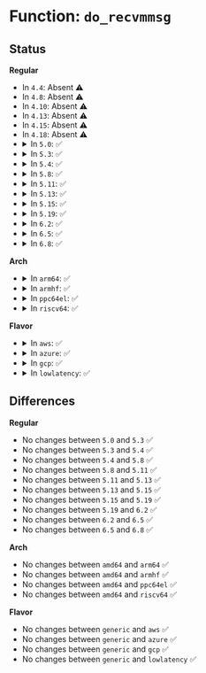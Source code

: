 # Function: <code>do_recvmmsg</code>

## Status
<b>Regular</b>
<ul>
<li>
In <code>4.4</code>: Absent ⚠️
</li>
<li>
In <code>4.8</code>: Absent ⚠️
</li>
<li>
In <code>4.10</code>: Absent ⚠️
</li>
<li>
In <code>4.13</code>: Absent ⚠️
</li>
<li>
In <code>4.15</code>: Absent ⚠️
</li>
<li>
In <code>4.18</code>: Absent ⚠️
</li>
<li>
<details>
<summary>In <code>5.0</code>: ✅</summary>

```c
int do_recvmmsg(int fd, struct mmsghdr *mmsg, unsigned int vlen, unsigned int flags, struct timespec64 *timeout);
```

**Collision:** Unique Static

**Inline:** No

**Transformation:** False

**Instances:**

```
In net/socket.c (ffffffff81892a90)
Location: net/socket.c:2343
Inline: False
Direct callers:
  - net/socket.c:__sys_recvmmsg
  - net/socket.c:__sys_recvmmsg
  - net/socket.c:__sys_recvmmsg
```
**Symbols:**

```
ffffffff81892a90-ffffffff81892d7b: do_recvmmsg (STB_LOCAL)
```
</details>
</li>
<li>
<details>
<summary>In <code>5.3</code>: ✅</summary>

```c
int do_recvmmsg(int fd, struct mmsghdr *mmsg, unsigned int vlen, unsigned int flags, struct timespec64 *timeout);
```

**Collision:** Unique Static

**Inline:** No

**Transformation:** False

**Instances:**

```
In net/socket.c (ffffffff818dcd70)
Location: net/socket.c:2554
Inline: False
Direct callers:
  - net/socket.c:__sys_recvmmsg
  - net/socket.c:__sys_recvmmsg
  - net/socket.c:__sys_recvmmsg
```
**Symbols:**

```
ffffffff818dcd70-ffffffff818dd061: do_recvmmsg (STB_LOCAL)
```
</details>
</li>
<li>
<details>
<summary>In <code>5.4</code>: ✅</summary>

```c
int do_recvmmsg(int fd, struct mmsghdr *mmsg, unsigned int vlen, unsigned int flags, struct timespec64 *timeout);
```

**Collision:** Unique Static

**Inline:** No

**Transformation:** False

**Instances:**

```
In net/socket.c (ffffffff8190da70)
Location: net/socket.c:2634
Inline: False
Direct callers:
  - net/socket.c:__sys_recvmmsg
  - net/socket.c:__sys_recvmmsg
  - net/socket.c:__sys_recvmmsg
```
**Symbols:**

```
ffffffff8190da70-ffffffff8190dd80: do_recvmmsg (STB_LOCAL)
```
</details>
</li>
<li>
<details>
<summary>In <code>5.8</code>: ✅</summary>

```c
int do_recvmmsg(int fd, struct mmsghdr *mmsg, unsigned int vlen, unsigned int flags, struct timespec64 *timeout);
```

**Collision:** Unique Static

**Inline:** No

**Transformation:** False

**Instances:**

```
In net/socket.c (ffffffff819e1ff0)
Location: net/socket.c:2668
Inline: False
Direct callers:
  - net/socket.c:__ia32_sys_recvmmsg_time32
  - net/socket.c:__ia32_sys_recvmmsg_time32
  - net/socket.c:__x64_sys_recvmmsg_time32
  - net/socket.c:__x64_sys_recvmmsg_time32
  - net/socket.c:__ia32_sys_recvmmsg
  - net/socket.c:__ia32_sys_recvmmsg
  - net/socket.c:__x64_sys_recvmmsg
  - net/socket.c:__x64_sys_recvmmsg
```
**Symbols:**

```
ffffffff819e1ff0-ffffffff819e22f0: do_recvmmsg (STB_LOCAL)
```
</details>
</li>
<li>
<details>
<summary>In <code>5.11</code>: ✅</summary>

```c
int do_recvmmsg(int fd, struct mmsghdr *mmsg, unsigned int vlen, unsigned int flags, struct timespec64 *timeout);
```

**Collision:** Unique Static

**Inline:** No

**Transformation:** False

**Instances:**

```
In net/socket.c (ffffffff819e1c90)
Location: net/socket.c:2663
Inline: False
Direct callers:
  - net/socket.c:__ia32_sys_recvmmsg_time32
  - net/socket.c:__ia32_sys_recvmmsg_time32
  - net/socket.c:__x64_sys_recvmmsg_time32
  - net/socket.c:__x64_sys_recvmmsg_time32
  - net/socket.c:__ia32_sys_recvmmsg
  - net/socket.c:__ia32_sys_recvmmsg
  - net/socket.c:__x64_sys_recvmmsg
  - net/socket.c:__x64_sys_recvmmsg
```
**Symbols:**

```
ffffffff819e1c90-ffffffff819e1f6f: do_recvmmsg (STB_LOCAL)
```
</details>
</li>
<li>
<details>
<summary>In <code>5.13</code>: ✅</summary>

```c
int do_recvmmsg(int fd, struct mmsghdr *mmsg, unsigned int vlen, unsigned int flags, struct timespec64 *timeout);
```

**Collision:** Unique Static

**Inline:** No

**Transformation:** False

**Instances:**

```
In net/socket.c (ffffffff819c7cf0)
Location: net/socket.c:2647
Inline: False
Direct callers:
  - net/socket.c:__ia32_sys_recvmmsg_time32
  - net/socket.c:__ia32_sys_recvmmsg_time32
  - net/socket.c:__x64_sys_recvmmsg_time32
  - net/socket.c:__x64_sys_recvmmsg_time32
  - net/socket.c:__ia32_sys_recvmmsg
  - net/socket.c:__ia32_sys_recvmmsg
  - net/socket.c:__x64_sys_recvmmsg
  - net/socket.c:__x64_sys_recvmmsg
```
**Symbols:**

```
ffffffff819c7cf0-ffffffff819c7fd3: do_recvmmsg (STB_LOCAL)
```
</details>
</li>
<li>
<details>
<summary>In <code>5.15</code>: ✅</summary>

```c
int do_recvmmsg(int fd, struct mmsghdr *mmsg, unsigned int vlen, unsigned int flags, struct timespec64 *timeout);
```

**Collision:** Unique Static

**Inline:** No

**Transformation:** False

**Instances:**

```
In net/socket.c (ffffffff81a77040)
Location: net/socket.c:2720
Inline: False
Direct callers:
  - net/socket.c:__ia32_sys_recvmmsg_time32
  - net/socket.c:__ia32_sys_recvmmsg_time32
  - net/socket.c:__x64_sys_recvmmsg_time32
  - net/socket.c:__x64_sys_recvmmsg_time32
  - net/socket.c:__ia32_sys_recvmmsg
  - net/socket.c:__ia32_sys_recvmmsg
  - net/socket.c:__x64_sys_recvmmsg
  - net/socket.c:__x64_sys_recvmmsg
```
**Symbols:**

```
ffffffff81a77040-ffffffff81a77323: do_recvmmsg (STB_LOCAL)
```
</details>
</li>
<li>
<details>
<summary>In <code>5.19</code>: ✅</summary>

```c
int do_recvmmsg(int fd, struct mmsghdr *mmsg, unsigned int vlen, unsigned int flags, struct timespec64 *timeout);
```

**Collision:** Unique Static

**Inline:** No

**Transformation:** False

**Instances:**

```
In net/socket.c (ffffffff81bea300)
Location: net/socket.c:2796
Inline: False
Direct callers:
  - net/socket.c:__ia32_sys_recvmmsg_time32
  - net/socket.c:__ia32_sys_recvmmsg_time32
  - net/socket.c:__x64_sys_recvmmsg_time32
  - net/socket.c:__x64_sys_recvmmsg_time32
  - net/socket.c:__ia32_sys_recvmmsg
  - net/socket.c:__ia32_sys_recvmmsg
  - net/socket.c:__x64_sys_recvmmsg
  - net/socket.c:__x64_sys_recvmmsg
```
**Symbols:**

```
ffffffff81bea300-ffffffff81bea643: do_recvmmsg (STB_LOCAL)
```
</details>
</li>
<li>
<details>
<summary>In <code>6.2</code>: ✅</summary>

```c
int do_recvmmsg(int fd, struct mmsghdr *mmsg, unsigned int vlen, unsigned int flags, struct timespec64 *timeout);
```

**Collision:** Unique Static

**Inline:** No

**Transformation:** False

**Instances:**

```
In net/socket.c (ffffffff81d96bb0)
Location: net/socket.c:2784
Inline: False
Direct callers:
  - net/socket.c:__ia32_sys_recvmmsg_time32
  - net/socket.c:__ia32_sys_recvmmsg_time32
  - net/socket.c:__x64_sys_recvmmsg_time32
  - net/socket.c:__x64_sys_recvmmsg_time32
  - net/socket.c:__ia32_sys_recvmmsg
  - net/socket.c:__ia32_sys_recvmmsg
  - net/socket.c:__x64_sys_recvmmsg
  - net/socket.c:__x64_sys_recvmmsg
```
**Symbols:**

```
ffffffff81d96bb0-ffffffff81d96ef3: do_recvmmsg (STB_LOCAL)
```
</details>
</li>
<li>
<details>
<summary>In <code>6.5</code>: ✅</summary>

```c
int do_recvmmsg(int fd, struct mmsghdr *mmsg, unsigned int vlen, unsigned int flags, struct timespec64 *timeout);
```

**Collision:** Unique Static

**Inline:** No

**Transformation:** False

**Instances:**

```
In net/socket.c (ffffffff81e05220)
Location: net/socket.c:2822
Inline: False
Direct callers:
  - net/socket.c:__ia32_sys_recvmmsg_time32
  - net/socket.c:__ia32_sys_recvmmsg_time32
  - net/socket.c:__x64_sys_recvmmsg_time32
  - net/socket.c:__x64_sys_recvmmsg_time32
  - net/socket.c:__ia32_sys_recvmmsg
  - net/socket.c:__ia32_sys_recvmmsg
  - net/socket.c:__x64_sys_recvmmsg
  - net/socket.c:__x64_sys_recvmmsg
```
**Symbols:**

```
ffffffff81e05220-ffffffff81e05563: do_recvmmsg (STB_LOCAL)
```
</details>
</li>
<li>
<details>
<summary>In <code>6.8</code>: ✅</summary>

```c
int do_recvmmsg(int fd, struct mmsghdr *mmsg, unsigned int vlen, unsigned int flags, struct timespec64 *timeout);
```

**Collision:** Unique Static

**Inline:** No

**Transformation:** False

**Instances:**

```
In net/socket.c (ffffffff81ec1ae0)
Location: net/socket.c:2892
Inline: False
Direct callers:
  - net/socket.c:__ia32_sys_recvmmsg_time32
  - net/socket.c:__ia32_sys_recvmmsg_time32
  - net/socket.c:__x64_sys_recvmmsg_time32
  - net/socket.c:__x64_sys_recvmmsg_time32
  - net/socket.c:__ia32_sys_recvmmsg
  - net/socket.c:__ia32_sys_recvmmsg
  - net/socket.c:__x64_sys_recvmmsg
  - net/socket.c:__x64_sys_recvmmsg
```
**Symbols:**

```
ffffffff81ec1ae0-ffffffff81ec1e23: do_recvmmsg (STB_LOCAL)
```
</details>
</li>
</ul>
<b>Arch</b>
<ul>
<li>
<details>
<summary>In <code>arm64</code>: ✅</summary>

```c
int do_recvmmsg(int fd, struct mmsghdr *mmsg, unsigned int vlen, unsigned int flags, struct timespec64 *timeout);
```

**Collision:** Unique Static

**Inline:** No

**Transformation:** False

**Instances:**

```
In net/socket.c (ffff800010ba4b28)
Location: net/socket.c:2634
Inline: False
Direct callers:
  - net/socket.c:__sys_recvmmsg
  - net/socket.c:__sys_recvmmsg
  - net/socket.c:__sys_recvmmsg
```
**Symbols:**

```
ffff800010ba4b28-ffff800010ba4f94: do_recvmmsg (STB_LOCAL)
```
</details>
</li>
<li>
<details>
<summary>In <code>armhf</code>: ✅</summary>

```c
int do_recvmmsg(int fd, struct mmsghdr *mmsg, unsigned int vlen, unsigned int flags, struct timespec64 *timeout);
```

**Collision:** Unique Static

**Inline:** No

**Transformation:** False

**Instances:**

```
In net/socket.c (c0cc5a48)
Location: net/socket.c:2634
Inline: False
Direct callers:
  - net/socket.c:__sys_recvmmsg
  - net/socket.c:__sys_recvmmsg
  - net/socket.c:__sys_recvmmsg
```
**Symbols:**

```
c0cc5a48-c0cc5d20: do_recvmmsg (STB_LOCAL)
```
</details>
</li>
<li>
<details>
<summary>In <code>ppc64el</code>: ✅</summary>

```c
int do_recvmmsg(int fd, struct mmsghdr *mmsg, unsigned int vlen, unsigned int flags, struct timespec64 *timeout);
```

**Collision:** Unique Static

**Inline:** No

**Transformation:** False

**Instances:**

```
In net/socket.c (c000000000c783a0)
Location: net/socket.c:2634
Inline: False
Direct callers:
  - net/socket.c:__sys_recvmmsg
  - net/socket.c:__sys_recvmmsg
  - net/socket.c:__sys_recvmmsg
  - net/socket.c:__sys_recvmmsg
```
**Symbols:**

```
c000000000c783a0-c000000000c787f0: do_recvmmsg (STB_LOCAL)
```
</details>
</li>
<li>
<details>
<summary>In <code>riscv64</code>: ✅</summary>

```c
int do_recvmmsg(int fd, struct mmsghdr *mmsg, unsigned int vlen, unsigned int flags, struct timespec64 *timeout);
```

**Collision:** Unique Static

**Inline:** No

**Transformation:** False

**Instances:**

```
In net/socket.c (ffffffe00073a8f2)
Location: net/socket.c:2634
Inline: False
Direct callers:
  - net/socket.c:__sys_recvmmsg
  - net/socket.c:__sys_recvmmsg
  - net/socket.c:__sys_recvmmsg
```
**Symbols:**

```
ffffffe00073a8f2-ffffffe00073aade: do_recvmmsg (STB_LOCAL)
```
</details>
</li>
</ul>
<b>Flavor</b>
<ul>
<li>
<details>
<summary>In <code>aws</code>: ✅</summary>

```c
int do_recvmmsg(int fd, struct mmsghdr *mmsg, unsigned int vlen, unsigned int flags, struct timespec64 *timeout);
```

**Collision:** Unique Static

**Inline:** No

**Transformation:** False

**Instances:**

```
In net/socket.c (ffffffff818ada70)
Location: net/socket.c:2634
Inline: False
Direct callers:
  - net/socket.c:__sys_recvmmsg
  - net/socket.c:__sys_recvmmsg
  - net/socket.c:__sys_recvmmsg
```
**Symbols:**

```
ffffffff818ada70-ffffffff818add80: do_recvmmsg (STB_LOCAL)
```
</details>
</li>
<li>
<details>
<summary>In <code>azure</code>: ✅</summary>

```c
int do_recvmmsg(int fd, struct mmsghdr *mmsg, unsigned int vlen, unsigned int flags, struct timespec64 *timeout);
```

**Collision:** Unique Static

**Inline:** No

**Transformation:** False

**Instances:**

```
In net/socket.c (ffffffff818679c0)
Location: net/socket.c:2634
Inline: False
Direct callers:
  - net/socket.c:__sys_recvmmsg
  - net/socket.c:__sys_recvmmsg
  - net/socket.c:__sys_recvmmsg
```
**Symbols:**

```
ffffffff818679c0-ffffffff81867cd0: do_recvmmsg (STB_LOCAL)
```
</details>
</li>
<li>
<details>
<summary>In <code>gcp</code>: ✅</summary>

```c
int do_recvmmsg(int fd, struct mmsghdr *mmsg, unsigned int vlen, unsigned int flags, struct timespec64 *timeout);
```

**Collision:** Unique Static

**Inline:** No

**Transformation:** False

**Instances:**

```
In net/socket.c (ffffffff818fea70)
Location: net/socket.c:2634
Inline: False
Direct callers:
  - net/socket.c:__sys_recvmmsg
  - net/socket.c:__sys_recvmmsg
  - net/socket.c:__sys_recvmmsg
```
**Symbols:**

```
ffffffff818fea70-ffffffff818fed80: do_recvmmsg (STB_LOCAL)
```
</details>
</li>
<li>
<details>
<summary>In <code>lowlatency</code>: ✅</summary>

```c
int do_recvmmsg(int fd, struct mmsghdr *mmsg, unsigned int vlen, unsigned int flags, struct timespec64 *timeout);
```

**Collision:** Unique Static

**Inline:** No

**Transformation:** False

**Instances:**

```
In net/socket.c (ffffffff8191faf0)
Location: net/socket.c:2634
Inline: False
Direct callers:
  - net/socket.c:__sys_recvmmsg
  - net/socket.c:__sys_recvmmsg
  - net/socket.c:__sys_recvmmsg
```
**Symbols:**

```
ffffffff8191faf0-ffffffff8191fdc3: do_recvmmsg (STB_LOCAL)
```
</details>
</li>
</ul>

## Differences
<b>Regular</b>
<ul>
<li>
No changes between <code>5.0</code> and <code>5.3</code> ✅
</li>
<li>
No changes between <code>5.3</code> and <code>5.4</code> ✅
</li>
<li>
No changes between <code>5.4</code> and <code>5.8</code> ✅
</li>
<li>
No changes between <code>5.8</code> and <code>5.11</code> ✅
</li>
<li>
No changes between <code>5.11</code> and <code>5.13</code> ✅
</li>
<li>
No changes between <code>5.13</code> and <code>5.15</code> ✅
</li>
<li>
No changes between <code>5.15</code> and <code>5.19</code> ✅
</li>
<li>
No changes between <code>5.19</code> and <code>6.2</code> ✅
</li>
<li>
No changes between <code>6.2</code> and <code>6.5</code> ✅
</li>
<li>
No changes between <code>6.5</code> and <code>6.8</code> ✅
</li>
</ul>
<b>Arch</b>
<ul>
<li>
No changes between <code>amd64</code> and <code>arm64</code> ✅
</li>
<li>
No changes between <code>amd64</code> and <code>armhf</code> ✅
</li>
<li>
No changes between <code>amd64</code> and <code>ppc64el</code> ✅
</li>
<li>
No changes between <code>amd64</code> and <code>riscv64</code> ✅
</li>
</ul>
<b>Flavor</b>
<ul>
<li>
No changes between <code>generic</code> and <code>aws</code> ✅
</li>
<li>
No changes between <code>generic</code> and <code>azure</code> ✅
</li>
<li>
No changes between <code>generic</code> and <code>gcp</code> ✅
</li>
<li>
No changes between <code>generic</code> and <code>lowlatency</code> ✅
</li>
</ul>
